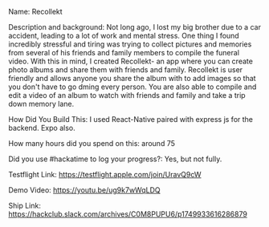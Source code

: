 
Name: Recollekt

Description and background: 
Not long ago, I lost my big brother due to a car accident, leading to a lot of work and mental stress. 
One thing I found incredibly stressful and tiring was trying to collect pictures and memories from several of his friends and 
family members to compile the funeral video. With this in mind, I created Recollekt- an app where you can create photo albums 
and share them with friends and family. Recollekt is user friendly and allows anyone you share the album with to add images 
so that you don't have to go dming every person. You are also able to compile and edit a video of an album to watch with friends
and family and take a trip down memory lane.

How Did You Build This: I used React-Native paired with express js for the backend. Expo also.

How many hours did you spend on this: around 75

Did you use #hackatime to log your progress?: Yes, but not fully.

Testflight Link: https://testflight.apple.com/join/UravQ9cW

Demo Video: https://youtu.be/ug9k7wWqLDQ

Ship Link: https://hackclub.slack.com/archives/C0M8PUPU6/p1749933616286879
